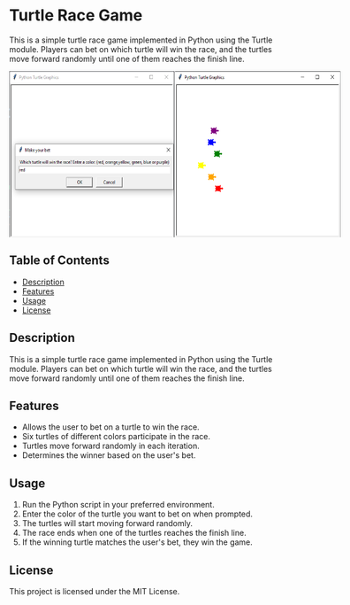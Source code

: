 # Turtle Race Game

This is a simple turtle race game implemented in Python using the Turtle module. Players can bet on which turtle will win the race, and the turtles move forward randomly until one of them reaches the finish line.

<div style="display: flex;">
    <img src="Turtle 1.png" alt="Turtle" style="width: 300px; height: 300px">
    <img src="Turtle 2.png" alt="Turtle" style="width: 300px; height: 300px">
</div>


## Table of Contents
- [Description](#description)
- [Features](#features)
- [Usage](#usage)
- [License](#license)

## Description

This is a simple turtle race game implemented in Python using the Turtle module. Players can bet on which turtle will win the race, and the turtles move forward randomly until one of them reaches the finish line.

## Features

- Allows the user to bet on a turtle to win the race.
- Six turtles of different colors participate in the race.
- Turtles move forward randomly in each iteration.
- Determines the winner based on the user's bet.

## Usage

1. Run the Python script in your preferred environment.
2. Enter the color of the turtle you want to bet on when prompted.
3. The turtles will start moving forward randomly.
4. The race ends when one of the turtles reaches the finish line.
5. If the winning turtle matches the user's bet, they win the game.

## License

This project is licensed under the MIT License.
